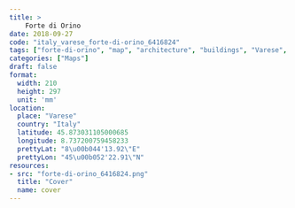 ```yaml
---
title: > 
    Forte di Orino
date: 2018-09-27
code: "italy_varese_forte-di-orino_6416824"
tags: ["forte-di-orino", "map", "architecture", "buildings", "Varese", "Italy"]
categories: ["Maps"]
draft: false
format:
  width: 210
  height: 297
  unit: 'mm'
location:
  place: "Varese"
  country: "Italy"
  latitude: 45.873031105000685
  longitude: 8.737200759458233
  prettyLat: "8\u00b044'13.92\"E"
  prettyLon: "45\u00b052'22.91\"N"
resources:
- src: "forte-di-orino_6416824.png"
  title: "Cover"
  name: cover
---
```

